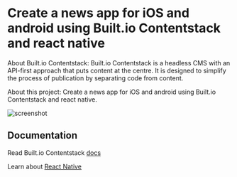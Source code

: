 # Create a news app for iOS and android using Built.io Contentstack and react native

About Built.io Contentstack: Built.io Contentstack is a headless CMS with an API-first approach that puts content at the centre. It is designed to simplify the process of publication by separating code from content.

About this project: Create a news app for iOS and android using Built.io Contentstack and react native.


![screenshot](https://images.contentstack.io/v3/assets/blt3f87c8602ccc6679/bltf3c6065972e9fb6c/5991a81ed8896d054f90bfdc/download "screenshot.png")


## Documentation

Read Built.io Contentstack [docs](https://contentstackdocs.built.io)

Learn about [React Native](https://facebook.github.io/react-native/docs/getting-started.html)




